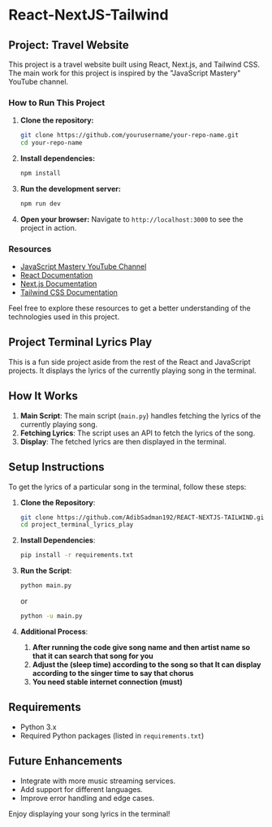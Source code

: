 # React-NextJS-Tailwind

## Project: Travel Website

This project is a travel website built using React, Next.js, and Tailwind CSS. The main work for this project is inspired by the "JavaScript Mastery" YouTube channel.

### How to Run This Project

1. **Clone the repository:**
    ```bash
    git clone https://github.com/yourusername/your-repo-name.git
    cd your-repo-name
    ```

2. **Install dependencies:**
    ```bash
    npm install
    ```

3. **Run the development server:**
    ```bash
    npm run dev
    ```

4. **Open your browser:**
    Navigate to `http://localhost:3000` to see the project in action.

### Resources

- [JavaScript Mastery YouTube Channel](https://www.youtube.com/c/JavaScriptMastery)
- [React Documentation](https://reactjs.org/docs/getting-started.html)
- [Next.js Documentation](https://nextjs.org/docs)
- [Tailwind CSS Documentation](https://tailwindcss.com/docs)

Feel free to explore these resources to get a better understanding of the technologies used in this project.

## Project Terminal Lyrics Play

This is a fun side project aside from the rest of the React and JavaScript projects. It displays the lyrics of the currently playing song in the terminal.

## How It Works

1. **Main Script**: The main script (`main.py`) handles fetching the lyrics of the currently playing song.
2. **Fetching Lyrics**: The script uses an API to fetch the lyrics of the song.
3. **Display**: The fetched lyrics are then displayed in the terminal.

## Setup Instructions

To get the lyrics of a particular song in the terminal, follow these steps:

1. **Clone the Repository**:
    ```bash
    git clone https://github.com/AdibSadman192/REACT-NEXTJS-TAILWIND.git
    cd project_terminal_lyrics_play
    ```

2. **Install Dependencies**:
    ```bash
    pip install -r requirements.txt
    ```

3. **Run the Script**:
    ```bash
    python main.py
    ```
    or
     ```bash
    python -u main.py
    ```

4. **Additional Process**:
    1. **After running the code give song name and then artist name so that it can search that song for you**
    2. **Adjust the (sleep time) according to the song so that It can display according to the singer time to say that chorus**
     3. **You need stable internet connection (must)**

## Requirements

- Python 3.x
- Required Python packages (listed in `requirements.txt`)

## Future Enhancements

- Integrate with more music streaming services.
- Add support for different languages.
- Improve error handling and edge cases.

Enjoy displaying your song lyrics in the terminal!